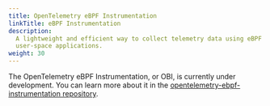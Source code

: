 ```yaml
---
title: OpenTelemetry eBPF Instrumentation
linkTitle: eBPF Instrumentation
description:
  A lightweight and efficient way to collect telemetry data using eBPF for
  user-space applications.
weight: 30
---
```


The OpenTelemetry eBPF Instrumentation, or OBI, is currently under
development. You can learn more about it in the
[opentelemetry-ebpf-instrumentation repository](https://github.com/open-telemetry/opentelemetry-ebpf-instrumentation/).
